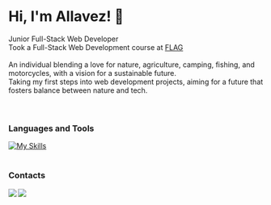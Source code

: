 # Hi, I'm Allavez! 👋

Junior Full-Stack Web Developer
<br/>
Took a Full-Stack Web Development course at [FLAG](https://flag.pt/curso/full-stack-web-developer/) <br/>
<br/>
An individual blending a love for nature, agriculture, camping, fishing, and motorcycles, with a vision for a sustainable future.
<br/>
Taking my first steps into web development projects, aiming for a future that fosters balance between nature and tech.<br/>
<br/>
<br/>
### Languages and Tools
[![My Skills](https://skillicons.dev/icons?i=html,css,sass,tailwind,js,react,php,mysql,mongodb,nodejs,express,laravel,npm,git&theme=light&perline=6)](https://skillicons.dev)
<br/>
<br/>
### Contacts 

<a href="mailto:ricardogeraldesalves@gmail.com">
  <img align="left" src="https://img.shields.io/badge/Gmail-D14836?style=for-the-badge&logo=gmail&logoColor=white">
</a>

<a href="https://www.linkedin.com/in/allavez">
  <img align="left" src="https://img.shields.io/badge/LinkedIn-0077B5?style=for-the-badge&logo=linkedin&logoColor=white">
</a>

